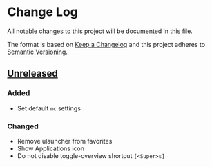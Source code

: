 # Change Log
All notable changes to this project will be documented in this file.

The format is based on [Keep a Changelog](http://keepachangelog.com/)
and this project adheres to [Semantic Versioning](http://semver.org/).

## [Unreleased]
### Added
 - Set default `mc` settings

### Changed
 - Remove ulauncher from favorites
 - Show Applications icon
 - Do not disable toggle-overview shortcut `[<Super>s]`


[Unreleased]: https://github.com/InternetGuru/ansible/compare/master...dev

